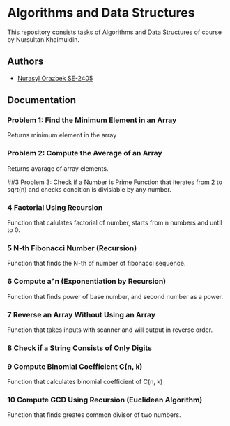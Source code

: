 
# Algorithms and Data Structures

This repository consists tasks of Algorithms and Data Structures of course by Nursultan Khaimuldin. 




## Authors

- [Nurasyl Orazbek SE-2405](https://www.github.com/nurashi)


## Documentation

### Problem 1: Find the Minimum Element in an Array
Returns minimum element in the array

### Problem 2: Compute the Average of an Array
Returns avarage of array elements.

##3 Problem 3: Check if a Number is Prime
Function that iterates from 2 to sqrt(n) and checks condition is divisiable by any number.

### 4 Factorial Using Recursion
Function that calulates factorial of number, starts from n numbers and until to 0.

### 5  N-th Fibonacci Number (Recursion)
Function that finds the N-th of number of fibonacci sequence.

### 6 Compute a^n (Exponentiation by Recursion)
Function that finds power of base number, and second number as a power.


### 7 Reverse an Array Without Using an Array
Function that takes inputs with scanner and will output in reverse order. 

### 8  Check if a String Consists of Only Digits


### 9 Compute Binomial Coefficient C(n, k)
Function that calculates binomial coefficient of C(n, k)

### 10 Compute GCD Using Recursion (Euclidean Algorithm)
Function that finds greates common divisor of two numbers.
